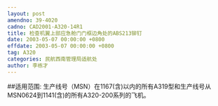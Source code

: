 ```yaml
---
layout: post
amendno: 39-4020
cadno: CAD2001-A320-14R1
title: 检查机翼上部应急舱门门框边角处的ABS213铆钉
date: 2003-05-07 00:00:00 +0800
effdate: 2003-05-07 00:00:00 +0800
tag: A320
categories: 民航西南管理局适航处
author: 李栋才
---
```


##适用范围:
生产线号（MSN）在1167(含)以内的所有A319型和生产线号从MSN0624到1141(含)的所有A320-200系列的飞机。

